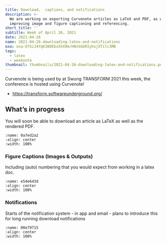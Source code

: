 ```yaml
---
title: Download,  captions, and notifications
description: >-
  We are working on exporting Curvenote articles as LaTeX and PDF, as well as
  improving image and figure captioning and referencing.
short_title: ''
subtitle: Week of April 26, 2021
date: 2021-04-26
name: 2021-04-26-downloading-latex-and-notifications
oxa: oxa:GTGiJ4YqK38DEbx5hX9m/H8nSGGRIyhujXTilc3MB
tags:
  - latex
  - weeknote
thumbnail: thumbnails/2021-04-26-downloading-latex-and-notifications.png
---
```


Curvenote is being used by at Swung TRANSFORM 2021 this week, the conference is hosted using Curvenote!

- <https://transform.softwareunderground.org/>

## What’s in progress

You will soon be able to download an article as LaTeX as well as the rendered PDF.

```{figure} images/GTGiJ4YqK38DEbx5hX9m-JvFo7pwuNV8nUvyoAG1h-v1.mp4
:name: 0a7ed2a2
:align: center
:width: 100%
```

### Figure Captions (Images & Outputs)

Including (auto) numbering that you would expect from working in a latex doc.

```{figure} images/GTGiJ4YqK38DEbx5hX9m-IZ8vjHFZ1MmfzKBh5rdp-v1.png
:name: e54e643d
:align: center
:width: 100%
```

### Notifications

Starts of the notification system - in app and email - plans to introduce this for long running download notifications

```{figure} images/GTGiJ4YqK38DEbx5hX9m-9iSCFl4atF1ChpXpPVJJ-v1.mp4
:name: 00e79715
:align: center
:width: 100%
```
